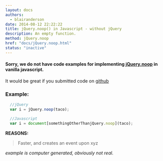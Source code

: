```yaml
---
layout: docs
authors:
  - blairanderson
date: 2014-08-12 22:22:22
title: jQuery.noop() in Javascript - without jQuery
description: An empty function.
method: jQuery.noop
href: "docs/jQuery.noop.html"
status: "inactive"
---
```


#### Sorry, we do not have code examples for implementing [jQuery.noop](http://api.jquery.com/jQuery.noop/) in vanilla javascript.

It would be great if you submitted code on [github](https://github.com/blairanderson/without-jquery/blob/master/docs/jQuery.noop.md)

### Example:

```javascript
  //jQuery
  var i = jQuery.noop(taco);

  //Javascript
  var i = document[somethingOtherThanjQuery.noop](taco);

```

**REASONS:**
> Faster, and creates an event upon xyz

*example is computer generated, obviously not real.*
